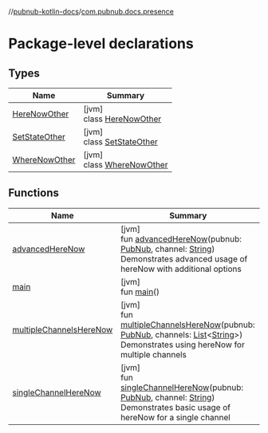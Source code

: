 //[pubnub-kotlin-docs](../../index.md)/[com.pubnub.docs.presence](index.md)

# Package-level declarations

## Types

| Name | Summary |
|---|---|
| [HereNowOther](-here-now-other/index.md) | [jvm]<br>class [HereNowOther](-here-now-other/index.md) |
| [SetStateOther](-set-state-other/index.md) | [jvm]<br>class [SetStateOther](-set-state-other/index.md) |
| [WhereNowOther](-where-now-other/index.md) | [jvm]<br>class [WhereNowOther](-where-now-other/index.md) |

## Functions

| Name | Summary |
|---|---|
| [advancedHereNow](advanced-here-now.md) | [jvm]<br>fun [advancedHereNow](advanced-here-now.md)(pubnub: [PubNub](../../../../pubnub-kotlin/pubnub-kotlin-api/pubnub-kotlin-api/com.pubnub.api/-pub-nub/index.md), channel: [String](https://kotlinlang.org/api/core/kotlin-stdlib/kotlin/-string/index.html))<br>Demonstrates advanced usage of hereNow with additional options |
| [main](main.md) | [jvm]<br>fun [main](main.md)() |
| [multipleChannelsHereNow](multiple-channels-here-now.md) | [jvm]<br>fun [multipleChannelsHereNow](multiple-channels-here-now.md)(pubnub: [PubNub](../../../../pubnub-kotlin/pubnub-kotlin-api/pubnub-kotlin-api/com.pubnub.api/-pub-nub/index.md), channels: [List](https://kotlinlang.org/api/core/kotlin-stdlib/kotlin.collections/-list/index.html)&lt;[String](https://kotlinlang.org/api/core/kotlin-stdlib/kotlin/-string/index.html)&gt;)<br>Demonstrates using hereNow for multiple channels |
| [singleChannelHereNow](single-channel-here-now.md) | [jvm]<br>fun [singleChannelHereNow](single-channel-here-now.md)(pubnub: [PubNub](../../../../pubnub-kotlin/pubnub-kotlin-api/pubnub-kotlin-api/com.pubnub.api/-pub-nub/index.md), channel: [String](https://kotlinlang.org/api/core/kotlin-stdlib/kotlin/-string/index.html))<br>Demonstrates basic usage of hereNow for a single channel |
